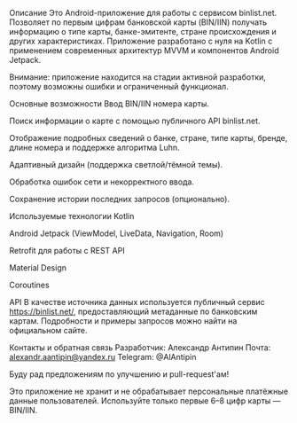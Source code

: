 Описание
Это Android-приложение для работы с сервисом binlist.net. Позволяет по первым цифрам банковской карты (BIN/IIN) получать информацию о типе карты, банке-эмитенте, стране происхождения и других характеристиках. Приложение разработано с нуля на Kotlin с применением современных архитектур MVVM и компонентов Android Jetpack.

Внимание: приложение находится на стадии активной разработки, поэтому возможны ошибки и ограниченный функционал.

Основные возможности
Ввод BIN/IIN номера карты.

Поиск информации о карте с помощью публичного API binlist.net.

Отображение подробных сведений о банке, стране, типе карты, бренде, длине номера и поддержке алгоритма Luhn.

Адаптивный дизайн (поддержка светлой/тёмной темы).

Обработка ошибок сети и некорректного ввода.

Сохранение истории последних запросов (опционально).

Используемые технологии
Kotlin

Android Jetpack (ViewModel, LiveData, Navigation, Room)

Retrofit для работы с REST API

Material Design

Coroutines

API
В качестве источника данных используется публичный сервис https://binlist.net/, предоставляющий метаданные по банковским картам. Подробности и примеры запросов можно найти на официальном сайте.

Контакты и обратная связь
Разработчик: Александр Антипин
Почта: alexandr.aantipin@yandex.ru
Telegram: @AlAntipin

Буду рад предложениям по улучшению и pull-request'ам!

Это приложение не хранит и не обрабатывает персональные платёжные данные пользователей. Используйте только первые 6–8 цифр карты — BIN/IIN.
